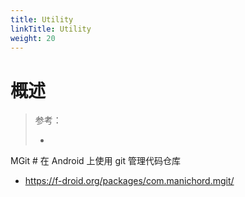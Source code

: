 ```yaml
---
title: Utility
linkTitle: Utility
weight: 20
---
```


# 概述

> 参考：
>
> -

MGit # 在 Android 上使用 git 管理代码仓库

- https://f-droid.org/packages/com.manichord.mgit/
